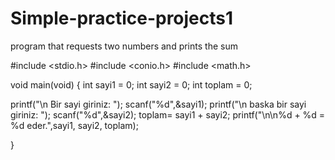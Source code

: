 # Simple-practice-projects1
program that requests two numbers and prints the sum


#include <stdio.h>
#include <conio.h>
#include <math.h>
 
void main(void)
{
 int sayi1 = 0;
 int sayi2 = 0;
 int toplam = 0;
 
 printf("\n Bir sayi giriniz: ");
 scanf("%d",&sayi1);
 printf("\n baska bir sayi giriniz: ");
 scanf("%d",&sayi2);
 toplam= sayi1 + sayi2;
printf("\n\n%d + %d = %d eder.",sayi1, sayi2, toplam);
 



 
 
}
